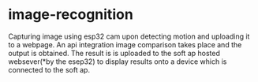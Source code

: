 # image-recognition
Capturing image using esp32 cam upon detecting motion and uploading it to a webpage. An api integration image comparison takes place and the output is obtained. The result is is uploaded to the soft ap hosted websever(*by the esep32) to display results onto a device which is connected to the soft ap.
